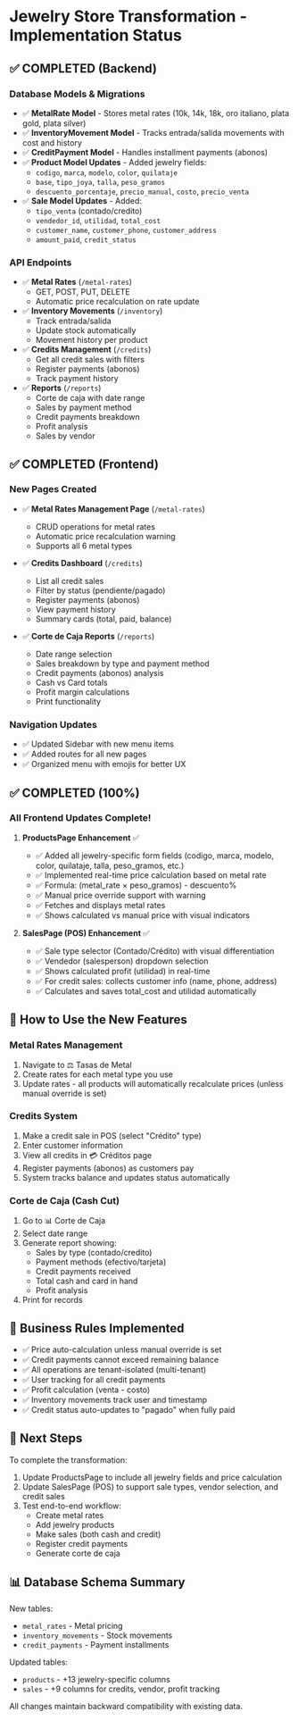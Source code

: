 # Jewelry Store Transformation - Implementation Status

## ✅ COMPLETED (Backend)

### Database Models & Migrations
- ✅ **MetalRate Model** - Stores metal rates (10k, 14k, 18k, oro italiano, plata gold, plata silver)
- ✅ **InventoryMovement Model** - Tracks entrada/salida movements with cost and history
- ✅ **CreditPayment Model** - Handles installment payments (abonos)
- ✅ **Product Model Updates** - Added jewelry fields:
  - `codigo`, `marca`, `modelo`, `color`, `quilataje`
  - `base`, `tipo_joya`, `talla`, `peso_gramos`
  - `descuento_porcentaje`, `precio_manual`, `costo`, `precio_venta`
- ✅ **Sale Model Updates** - Added:
  - `tipo_venta` (contado/credito)
  - `vendedor_id`, `utilidad`, `total_cost`
  - `customer_name`, `customer_phone`, `customer_address`
  - `amount_paid`, `credit_status`

### API Endpoints
- ✅ **Metal Rates** (`/metal-rates`)
  - GET, POST, PUT, DELETE
  - Automatic price recalculation on rate update
- ✅ **Inventory Movements** (`/inventory`)
  - Track entrada/salida
  - Update stock automatically
  - Movement history per product
- ✅ **Credits Management** (`/credits`)
  - Get all credit sales with filters
  - Register payments (abonos)
  - Track payment history
- ✅ **Reports** (`/reports`)
  - Corte de caja with date range
  - Sales by payment method
  - Credit payments breakdown
  - Profit analysis
  - Sales by vendor

## ✅ COMPLETED (Frontend)

### New Pages Created
- ✅ **Metal Rates Management Page** (`/metal-rates`)
  - CRUD operations for metal rates
  - Automatic price recalculation warning
  - Supports all 6 metal types
  
- ✅ **Credits Dashboard** (`/credits`)
  - List all credit sales
  - Filter by status (pendiente/pagado)
  - Register payments (abonos)
  - View payment history
  - Summary cards (total, paid, balance)
  
- ✅ **Corte de Caja Reports** (`/reports`)
  - Date range selection
  - Sales breakdown by type and payment method
  - Credit payments (abonos) analysis
  - Cash vs Card totals
  - Profit margin calculations
  - Print functionality

### Navigation Updates
- ✅ Updated Sidebar with new menu items
- ✅ Added routes for all new pages
- ✅ Organized menu with emojis for better UX

## ✅ COMPLETED (100%)

### All Frontend Updates Complete!

1. **ProductsPage Enhancement** ✅
   - ✅ Added all jewelry-specific form fields (codigo, marca, modelo, color, quilataje, talla, peso_gramos, etc.)
   - ✅ Implemented real-time price calculation based on metal rate
   - ✅ Formula: (metal_rate × peso_gramos) - descuento%
   - ✅ Manual price override support with warning
   - ✅ Fetches and displays metal rates
   - ✅ Shows calculated vs manual price with visual indicators

2. **SalesPage (POS) Enhancement** ✅
   - ✅ Sale type selector (Contado/Crédito) with visual differentiation
   - ✅ Vendedor (salesperson) dropdown selection
   - ✅ Shows calculated profit (utilidad) in real-time
   - ✅ For credit sales: collects customer info (name, phone, address)
   - ✅ Calculates and saves total_cost and utilidad automatically

## 🔧 How to Use the New Features

### Metal Rates Management
1. Navigate to ⚖️ Tasas de Metal
2. Create rates for each metal type you use
3. Update rates - all products will automatically recalculate prices (unless manual override is set)

### Credits System
1. Make a credit sale in POS (select "Crédito" type)
2. Enter customer information
3. View all credits in 💳 Créditos page
4. Register payments (abonos) as customers pay
5. System tracks balance and updates status automatically

### Corte de Caja (Cash Cut)
1. Go to 📊 Corte de Caja
2. Select date range
3. Generate report showing:
   - Sales by type (contado/credito)
   - Payment methods (efectivo/tarjeta)
   - Credit payments received
   - Total cash and card in hand
   - Profit analysis
4. Print for records

## 📝 Business Rules Implemented

- ✅ Price auto-calculation unless manual override is set
- ✅ Credit payments cannot exceed remaining balance
- ✅ All operations are tenant-isolated (multi-tenant)
- ✅ User tracking for all credit payments
- ✅ Profit calculation (venta - costo)
- ✅ Inventory movements track user and timestamp
- ✅ Credit status auto-updates to "pagado" when fully paid

## 🚀 Next Steps

To complete the transformation:

1. Update ProductsPage to include all jewelry fields and price calculation
2. Update SalesPage (POS) to support sale types, vendor selection, and credit sales
3. Test end-to-end workflow:
   - Create metal rates
   - Add jewelry products
   - Make sales (both cash and credit)
   - Register credit payments
   - Generate corte de caja

## 📊 Database Schema Summary

New tables:
- `metal_rates` - Metal pricing
- `inventory_movements` - Stock movements
- `credit_payments` - Payment installments

Updated tables:
- `products` - +13 jewelry-specific columns
- `sales` - +9 columns for credits, vendor, profit tracking

All changes maintain backward compatibility with existing data.

